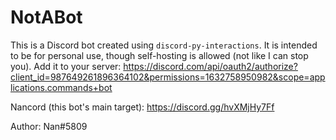 # NotABot

This is a Discord bot created using ``discord-py-interactions``. It is intended to be for personal use, though self-hosting is allowed (not like I can stop you).
Add it to your server: https://discord.com/api/oauth2/authorize?client_id=987649261896364102&permissions=1632758950982&scope=applications.commands+bot

Nancord (this bot's main target): https://discord.gg/hvXMjHy7Ff

Author: Nan#5809

